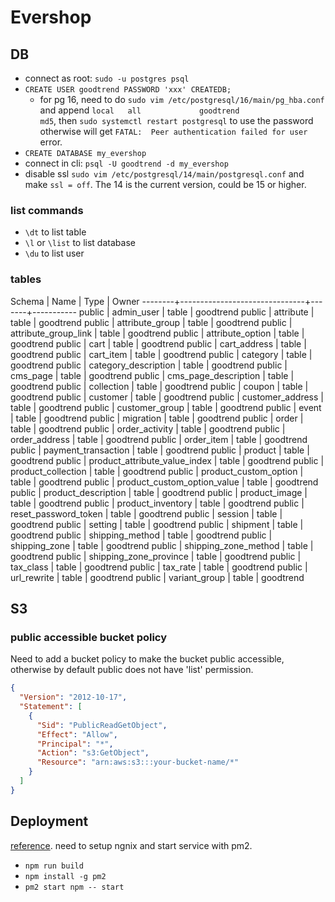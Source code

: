 # Evershop

## DB
- connect as root: `sudo -u postgres psql`
- `CREATE USER goodtrend PASSWORD 'xxx' CREATEDB;`
  - for pg 16, need to do `sudo vim /etc/postgresql/16/main/pg_hba.conf` and append `local   all             goodtrend                                md5`, then `sudo systemctl restart postgresql` to use the password otherwise will get `FATAL:  Peer authentication failed for user` error.
- `CREATE DATABASE my_evershop`
- connect in cli: `psql -U goodtrend -d my_evershop`
- disable ssl `sudo vim /etc/postgresql/14/main/postgresql.conf` and make `ssl = off`. The 14 is the current version, could be 15 or higher.

### list commands

- `\dt` to list table
- `\l` or `\list` to list database
- `\du` to list user

### tables
 Schema |             Name              | Type  |   Owner
--------+-------------------------------+-------+-----------
 public | admin_user                    | table | goodtrend
 public | attribute                     | table | goodtrend
 public | attribute_group               | table | goodtrend
 public | attribute_group_link          | table | goodtrend
 public | attribute_option              | table | goodtrend
 public | cart                          | table | goodtrend
 public | cart_address                  | table | goodtrend
 public | cart_item                     | table | goodtrend
 public | category                      | table | goodtrend
 public | category_description          | table | goodtrend
 public | cms_page                      | table | goodtrend
 public | cms_page_description          | table | goodtrend
 public | collection                    | table | goodtrend
 public | coupon                        | table | goodtrend
 public | customer                      | table | goodtrend
 public | customer_address              | table | goodtrend
 public | customer_group                | table | goodtrend
 public | event                         | table | goodtrend
 public | migration                     | table | goodtrend
 public | order                         | table | goodtrend
 public | order_activity                | table | goodtrend
 public | order_address                 | table | goodtrend
 public | order_item                    | table | goodtrend
 public | payment_transaction           | table | goodtrend
 public | product                       | table | goodtrend
 public | product_attribute_value_index | table | goodtrend
 public | product_collection            | table | goodtrend
 public | product_custom_option         | table | goodtrend
 public | product_custom_option_value   | table | goodtrend
 public | product_description           | table | goodtrend
 public | product_image                 | table | goodtrend
 public | product_inventory             | table | goodtrend
 public | reset_password_token          | table | goodtrend
 public | session                       | table | goodtrend
 public | setting                       | table | goodtrend
 public | shipment                      | table | goodtrend
 public | shipping_method               | table | goodtrend
 public | shipping_zone                 | table | goodtrend
 public | shipping_zone_method          | table | goodtrend
 public | shipping_zone_province        | table | goodtrend
 public | tax_class                     | table | goodtrend
 public | tax_rate                      | table | goodtrend
 public | url_rewrite                   | table | goodtrend
 public | variant_group                 | table | goodtrend


## S3

### public accessible bucket policy

Need to add a bucket policy to make the bucket public accessible, otherwise by default public does not have 'list' permission.

```json
{
  "Version": "2012-10-17",
  "Statement": [
    {
      "Sid": "PublicReadGetObject",
      "Effect": "Allow",
      "Principal": "*",
      "Action": "s3:GetObject",
      "Resource": "arn:aws:s3:::your-bucket-name/*"
    }
  ]
}
```

## Deployment
[reference](https://evershop.io/docs/development/deployment/deploy-evershop-to-aws). need to setup ngnix and start service with pm2.
  - `npm run build`
  - `npm install -g pm2`
  - `pm2 start npm -- start`